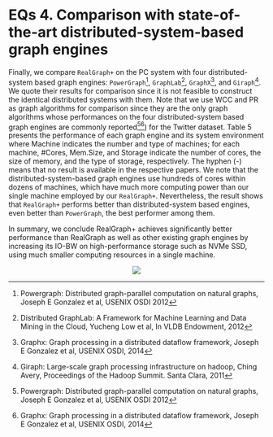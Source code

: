 # EQs 4. Comparison with state-of-the-art distributed-system-based graph engines  
Finally, we compare `RealGraph+` on the PC system with four distributed-system based graph engines: `PowerGraph`[^Gon12], `GraphLab`[^Low12], `GraphX`[^Gon14], and `Giraph`[^Ave11].
We quote their results for comparison since it is not feasible to construct the identical distributed systems with them.
Note that we use WCC and PR as graph algorithms for comparison since they are the only graph algorithms whose performances on the four distributed-system based graph engines are commonly reported[^Gon12][^Gon14]) for the Twitter dataset.
Table 5 presents the performance of each graph engine and its system environment where Machine indicates the number and type of machines; for each machine, #Cores, Mem.Size, and Storage indicate the number of cores, the size of memory, and the type of storage, respectively.
The hyphen (-) means that no result is available in the respective papers.
We note that the distributed-system-based graph engines use hundreds of cores within dozens of machines, which have much more computing power than our single machine employed by our `RealGraph+`.
Nevertheless, the result shows that `RealGraph+` performs better than distributed-system based engines, even better than `PowerGraph`, the best performer among them.  

 In summary, we conclude RealGraph+ achieves significantly better performance than RealGraph as well as other existing graph engines by increasing its IO-BW on high-performance storage such as NVMe SSD, using much smaller computing resources in a single machine.


<p align="center">
  <img src="https://user-images.githubusercontent.com/39540545/216488745-6564cca6-0f55-448f-93ad-596af0317219.png" />
</p>


[^Gon12]: Powergraph: Distributed graph-parallel computation on natural graphs, Joseph E Gonzalez et al, USENIX OSDI 2012
[^Low12]: Distributed GraphLab: A Framework for Machine Learning and Data Mining in the Cloud, Yucheng Low et al, In VLDB Endowment, 2012
[^Gon14]: Graphx: Graph processing in a distributed dataflow framework, Joseph E Gonzalez et al, USENIX OSDI, 2014
[^Ave11]: Giraph: Large-scale graph processing infrastructure on hadoop, Ching Avery, Proceedings of the Hadoop Summit. Santa Clara, 2011
